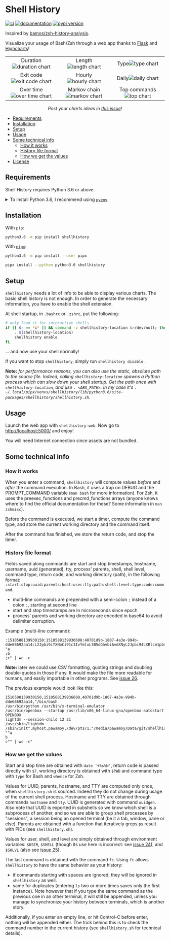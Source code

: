 # Shell History

[![ci](https://github.com/pawamoy/shell-history/workflows/ci/badge.svg)](https://github.com/pawamoy/shell-history/actions?query=workflow%3Aci)
[![documentation](https://img.shields.io/badge/docs-mkdocs%20material-blue.svg?style=flat)](https://pawamoy.github.io/shell-history/)
[![pypi version](https://img.shields.io/pypi/v/shell-history.svg)](https://pypi.org/project/shell-history/)

Inspired by [bamos/zsh-history-analysis](https://github.com/bamos/zsh-history-analysis).

Visualize your usage of Bash/Zsh through a web app
thanks to [Flask](http://flask.pocoo.org/) and [Highcharts](https://www.highcharts.com/)!

<table>
  <tr align="center">
    <td>Duration<img alt="duration chart" src="pictures/duration.png" /></td>
    <td>Length<img alt="length chart" src="pictures/length.png" /></td>
    <td>Type<img alt="type chart" src="pictures/type.png" /></td>
  </tr>
  <tr align="center">
    <td>Exit code<img alt="exit code chart" src="pictures/exit_code.png" /></td>
    <td>Hourly<img alt="hourly chart" src="pictures/avg_hourly.png" /></td>
    <td>Daily<img alt="daily chart" src="pictures/avg_daily.png" /></td>
  </tr>
  <tr align="center">
    <td>Over time<img alt="over time chart" src="pictures/over_time.png" /></td>
    <td>Markov chain<img alt="markov chart" src="pictures/markov.png" /></td>
    <td>Top commands<img alt="top chart" src="pictures/top.png" /></td>
  </tr>
</table>

<p align="center"><i>Post your charts ideas in <a href="https://github.com/pawamoy/shell-history/issues/9">this issue</a>!</i></p>

- [Requirements](#requirements)
- [Installation](#installation)
- [Setup](#setup)
- [Usage](#usage)
- [Some technical info](#some-technical-info)
  - [How it works](#how-it-works)
  - [History file format](#history-file-format)
  - [How we get the values](#how-we-get-the-values)
- [License](#license)

## Requirements

Shell History requires Python 3.6 or above.

<details>
<summary>To install Python 3.6, I recommend using <a href="https://github.com/pyenv/pyenv"><code>pyenv</code></a>.</summary>

```bash
# install pyenv
git clone https://github.com/pyenv/pyenv ~/.pyenv

# setup pyenv (you should also put these three lines in .bashrc or similar)
export PATH="${HOME}/.pyenv/bin:${PATH}"
export PYENV_ROOT="${HOME}/.pyenv"
eval "$(pyenv init -)"

# install Python 3.6
pyenv install 3.6.12

# make it available globally
pyenv global system 3.6.12
```
</details>

## Installation

With `pip`:
```bash
python3.6 -m pip install shellhistory
```

With [`pipx`](https://github.com/pipxproject/pipx):
```bash
python3.6 -m pip install --user pipx

pipx install --python python3.6 shellhistory
```

## Setup

`shellhistory` needs a lot of info to be able to display various charts.
The basic shell history is not enough. In order to generate the necessary
information, you have to enable the shell extension.

At shell startup, in `.bashrc` or `.zshrc`, put the following:

```bash
# only load it for interactive shells
if [[ $- == *i* ]] && command -v shellhistory-location &>/dev/null; then
    . $(shellhistory-location)
    shellhistory enable
fi
```

... and now use your shell normally!

If you want to stop `shellhistory`, simply run `shellhistory disable`.

**Note:** *for performance reasons, you can also use the static,
absolute path to the source file.
Indeed, calling `shellhistory-location` spawns a Python process
which can slow down your shell startup.
Get the path once with `shellhistory-location`, and use `. <ABS_PATH>`.
In my case it's `. ~/.local/pipx/venvs/shellhistory/lib/python3.6/site-packages/shellhistory/shellhistory.sh`.*

## Usage

Launch the web app with `shellhistory-web`.
Now go to [http://localhost:5000/](http://localhost:5000/) and enjoy!

You will need Internet connection since assets are not bundled.

## Some technical info

### How it works

When you enter a command, `shellhistory` will compute values
*before* and *after* the command execution.
In Bash, it uses a trap on DEBUG and the PROMPT_COMMAND variable
(`man bash` for more information).
For Zsh, it uses the preexec_functions and precmd_functions arrays
(anyone knows where to find the official documentation for these?
Some information in `man zshmisc`).

Before the command is executed, we start a timer, compute the command type,
and store the current working directory and the command itself.

After the command has finished, we store the return code, and stop the timer.

### History file format

Fields saved along commands are start and stop timestamps, hostname, username,
uuid (generated), tty, process' parents, shell, shell level, command type,
return code, and working directory (path), in the following format:
`:start:stop:uuid:parents:host:user:tty:path:shell:level:type:code:command`.

- multi-line commands are prepended with a semi-colon `;` instead of a colon `:`,
  starting at second line
- start and stop timestamps are in microseconds since epoch
- process' parents and working directory are encoded in base64 to avoid
  delimiter corruption.

Example (multi-line command):

```
:1510588139930150:1510588139936608:40701d9b-1807-4a3e-994b-dde68692aa14:L2Jpbi9iYXNoCi91c3IvYmluL3B5dGhvbiAvdXNyL2Jpbi94LXRlcm1pbmFsLWVtdWxhdG9yCi91c3IvYmluL29wZW5ib3ggLS1zdGFydHVwIC91c3IvbGliL3g4Nl82NC1saW51eC1nbnUvb3BlbmJveC1hdXRvc3RhcnQgT1BFTkJPWApsaWdodGRtIC0tc2Vzc2lvbi1jaGlsZCAxMiAyMQovdXNyL3NiaW4vbGlnaHRkbQovc2Jpbi9pbml0Cg==:myhost:pawamoy:/dev/pts/1:L21lZGlhL3Bhd2Ftb3kvRGF0YS9naXQvc2hlbGxoaXN0Cg==:/bin/bash:1:builtin:0:echo "a
;b
;c" | wc -c
```

**Note:** later we could use CSV formatting, quoting
strings and doubling double-quotes in those if any.
It would make the file more readable for humans,
and easily importable in other programs.
See [issue 26](https://github.com/pawamoy/shell-history/issues/26).

The previous example would look like this:
```
1510588139930150,1510588139936608,40701d9b-1807-4a3e-994b-dde68692aa14,"/bin/bash
/usr/bin/python /usr/bin/x-terminal-emulator
/usr/bin/openbox --startup /usr/lib/x86_64-linux-gnu/openbox-autostart OPENBOX
lightdm --session-child 12 21
/usr/sbin/lightdm
/sbin/init",myhost,pawamoy,/dev/pts/1,"/media/pawamoy/Data/git/shellhist",/bin/bash,1,builtin,0,"echo ""a
b
c"" | wc -c"
```

### How we get the values

Start and stop time are obtained with `date '+%s%N'`, return code is passed
directly with `$?`, working directory is obtained with `$PWD` and command
type with `type` for Bash and `whence` for Zsh.

Values for UUID, parents, hostname, and TTY are computed only once, when
`shellhistory.sh` is sourced. Indeed they do not change during usage of the current
shell process. Hostname and TTY are obtained through commands `hostname` and
`tty`. UUID is generated with command `uuidgen`. Also note that UUID
is exported in subshells so we know which shell is a subprocess of another, and
so we are able to group shell processes by "sessions", a session being an opened
terminal (be it a tab, window, pane or else). Parents are obtained with a
function that iteratively greps `ps` result with PIDs (see `shellhistory.sh`).

Values for user, shell, and level are simply obtained through environment
variables: `$USER`, `$SHELL` (though its use here is incorrect:
see [issue 24](https://github.com/pawamoy/shell-history/issues/24)),
and `$SHLVL` (also see [issue 25](https://github.com/pawamoy/shell-history/issues/25)).

The last command is obtained with the command `fc`.
Using `fc` allows `shellhistory` to have the same behavior as your history:
- if commands starting with spaces are ignored, they will be ignored
  in `shellhistory` as well.
- same for duplicates (entering `ls` two or more times
  saves only the first instance). Note however that if you type the same command
  as the previous one in an other terminal, it will still be appended,
  unless you manage to synchronize your history between terminals,
  which is another story.

Additionally, if you enter an empty line,
or hit Control-C before enter, nothing will be appended either.
The trick behind this is to check the command number in the current history
(see `shellhistory.sh` for technical details).
